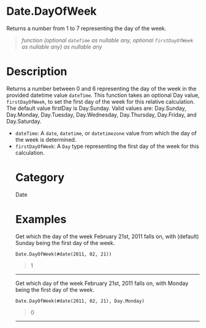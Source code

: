 # Date.DayOfWeek
Returns a number from 1 to 7 representing the day of the week.
> _function (optional <code>dateTime</code> as nullable any, optional <code>firstDayOfWeek</code> as nullable any) as nullable any_

# Description 
Returns a number between 0 and 6 representing the day of the week in the provided datetime value <code>dateTime</code>.
 This function takes an optional Day value, <code>firstDayOfWeek</code>, to set the first day of the week for this relative calculation. The default value firstDay is Day.Sunday.
Valid values are: Day.Sunday, Day.Monday, Day.Tuesday, Day.Wednesday, Day.Thursday, Day.Friday, and Day.Saturday.
  <ul>
        <li><code>dateTime</code>: A <code>date</code>, <code>datetime</code>, or <code>datetimezone</code> value from which the day of the week is determined.</li>
        <li><code>firstDayOfWeek</code>: A <code>Day</code> type representing the first day of the week for this calculation.</li>
      
# Category 
Date
# Examples 
Get which the day of the week  February 21st, 2011 falls on, with (default) Sunday being the first day of the week.
```
Date.DayOfWeek(#date(2011, 02, 21))
```
> 1

***
Get which day of the week February 21st, 2011 falls on, with Monday being the first day of the week.
```
Date.DayOfWeek(#date(2011, 02, 21), Day.Monday)
```
> 0

***
